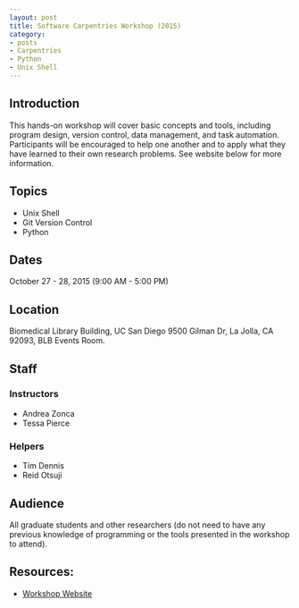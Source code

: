 ```yaml
---
layout: post
title: Software Carpentries Workshop (2015)
category:
- posts
- Carpentries
- Python
- Unix Shell
---
```


## Introduction

This hands-on workshop will cover basic concepts and tools, including program design, version control, data management, and task automation. Participants will be encouraged to help one another and to apply what they have learned to their own research problems. See website below for more information.

## Topics
* Unix Shell
* Git Version Control
* Python

## Dates

October 27 - 28, 2015 (9:00 AM - 5:00 PM)

## Location
Biomedical Library Building, UC San Diego 9500 Gilman Dr, La Jolla, CA 92093, BLB Events Room.

## Staff

### Instructors
* Andrea Zonca
* Tessa Pierce

### Helpers
* Tim Dennis
* Reid Otsuji

## Audience

All graduate students and other researchers (do not need to have any previous knowledge of programming or the tools presented in the workshop to attend).

## Resources:

* [Workshop Website](http://scicomp.sdsc.edu/2015-10-27-ucsd/)

